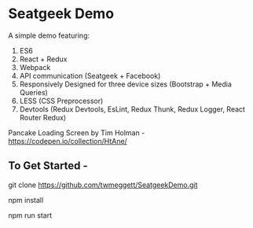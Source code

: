 # Seatgeek Demo

A simple demo featuring: 

1. ES6
2. React + Redux
3. Webpack
4. API communication (Seatgeek + Facebook)
5. Responsively Designed for three device sizes (Bootstrap + Media Queries)
6. LESS (CSS Preprocessor)
7. Devtools (Redux Devtools, EsLint, Redux Thunk, Redux Logger, React Router Redux)

Pancake Loading Screen by Tim Holman - https://codepen.io/collection/HtAne/

## To Get Started -

git clone https://github.com/twmeggett/SeatgeekDemo.git

npm install

npm run start


